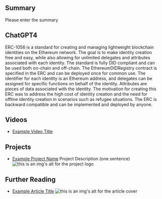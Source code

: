 ## Summary

Please enter the summary

## ChatGPT4

ERC-1056 is a standard for creating and managing lightweight blockchain identities on the Ethereum network. The goal is to make identity creation free and easy, while also allowing for unlimited delegates and attributes associated with each identity. The standard is fully DID compliant and can be used both on-chain and off-chain. The EthereumDIDRegistry contract is specified in the ERC and can be deployed once for common use. The identifier for each identity is an Ethereum address, and delegates can be assigned for specific functions on behalf of the identity. Attributes are pieces of data associated with the identity. The motivation for creating this ERC was to address the high cost of identity creation and the need for offline identity creation in scenarios such as refugee situations. The ERC is backward compatible and can be implemented and deployed by anyone.

## Videos

- [Example Video Title](https://www.youtube.com/watch?v=TDGq4aeevgY)

## Projects

- [Example Project Name](https://xxxx.xxx/xxxxx) Project Description (one sentence) ![this is an img's alt for the project logo](https://xxxx.xxx/project-logo.xxx)

## Further Reading

- [Example Article Title](https://xxxx.xxx/xxxxx) ![this is an img's alt for the article cover](https://xxxx.xxx/article-cover.xxx)
